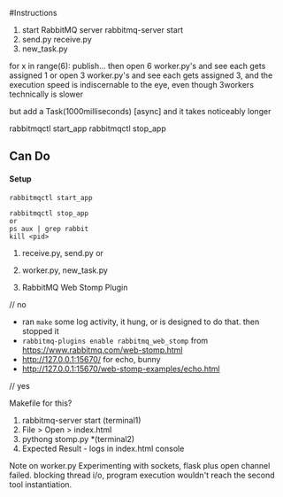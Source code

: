 #Instructions
1. start RabbitMQ server
rabbitmq-server start
2. send.py receive.py
3. new_task.py 


for x in range(6): publish...
then open 6 worker.py's and see each gets assigned 1
or   open 3 worker.py's and see each gets assigned 3, and the execution speed is indiscernable to the eye, even though 3workers technically is slower


but add a Task(1000milliseconds) [async] and it takes noticeably longer



rabbitmqctl start_app
rabbitmqctl stop_app


## Can Do
#### Setup
```
rabbitmqctl start_app

rabbitmqctl stop_app
or
ps aux | grep rabbit
kill <pid>
```

1. receive.py, send.py
or
2. worker.py, new_task.py

3. RabbitMQ Web Stomp Plugin

// no
- ran `make` some log activity, it hung, or is designed to do that. then stopped it
- `rabbitmq-plugins enable rabbitmq_web_stomp` from https://www.rabbitmq.com/web-stomp.html
- http://127.0.0.1:15670/ for echo, bunny
- http://127.0.0.1:15670/web-stomp-examples/echo.html

// yes

Makefile for this?
1. rabbitmq-server start (terminal1)
2. File > Open > index.html
3. pythong stomp.py *(terminal2)
4. Expected Result - logs in index.html console

Note on worker.py
Experimenting with sockets, flask plus open channel failed. blocking thread i/o, program execution wouldn't reach the second tool instantiation.